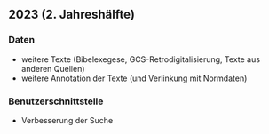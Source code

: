 ## 2023 (2. Jahreshälfte)
### Daten
- weitere Texte (Bibelexegese, GCS-Retrodigitalisierung, Texte aus anderen Quellen)
- weitere Annotation der Texte (und Verlinkung mit Normdaten)

### Benutzerschnittstelle
- Verbesserung der Suche
